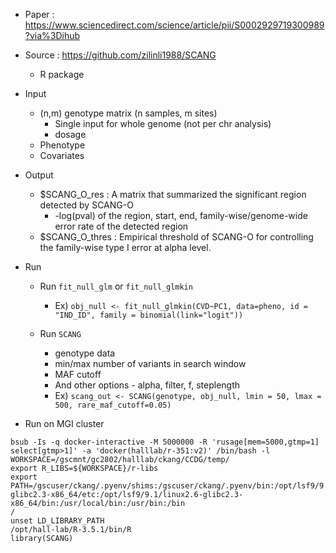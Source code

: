 - Paper : https://www.sciencedirect.com/science/article/pii/S0002929719300989?via%3Dihub
- Source : https://github.com/zilinli1988/SCANG
  - R package

- Input 
  - (n,m) genotype matrix (n samples, m sites)
    - Single input for whole genome (not per chr analysis)
    - dosage
  - Phenotype 
  - Covariates
  
- Output
  - $SCANG_O_res : A matrix that summarized the significant region detected by SCANG-O
    - -log(pval) of the region, start, end, family-wise/genome-wide error rate of the detected region
  - $SCANG_O_thres : Empirical threshold of SCANG-O for controlling the family-wise type I error at alpha level.

- Run
  - Run `fit_null_glm` or `fit_null_glmkin`
    - Ex) `obj_null <- fit_null_glmkin(CVD~PC1, data=pheno, id = "IND_ID", family = binomial(link="logit"))`
    
  - Run `SCANG`
    - genotype data
    - min/max number of variants in search window
    - MAF cutoff
    - And other options - alpha, filter, f, steplength
    - Ex) `scang_out <- SCANG(genotype, obj_null, lmin = 50, lmax = 500, rare_maf_cutoff=0.05)`
    

- Run on MGI cluster
```
bsub -Is -q docker-interactive -M 5000000 -R 'rusage[mem=5000,gtmp=1] select[gtmp>1]' -a 'docker(halllab/r-351:v2)' /bin/bash -l
WORKSPACE=/gscmnt/gc2802/halllab/ckang/CCDG/temp/
export R_LIBS=${WORKSPACE}/r-libs
export PATH=/gscuser/ckang/.pyenv/shims:/gscuser/ckang/.pyenv/bin:/opt/lsf9/9.1/linux2.6-glibc2.3-x86_64/etc:/opt/lsf9/9.1/linux2.6-glibc2.3-x86_64/bin:/usr/local/bin:/usr/bin:/bin
/
unset LD_LIBRARY_PATH
/opt/hall-lab/R-3.5.1/bin/R
library(SCANG)
```
